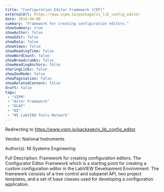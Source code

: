 ```yaml
---
title: "Configuration Editor Framework (CEF)"
externalUrl: https://www.vipm.io/package/ni_lib_config_editor
date: 2018-04-06
summary: "Framework for creating configuration editors."
showSummary: true
showAuthor: false
showEdit: false
showData: false
showViews: false
showReadingTime: false
showWordCount: false
showBreadcrumbs: false
showHeadingAnchors: false
sharingLinks: false
showZenMode: false
showPagination: false
showRelatedContent: false
draft: false
tags:
 - "VIPM"
 - "Actor Framework"
 - "DCAF"
 - "NI"
 - "NI LabVIEW Tools Network"
---
```


Redirecting to https://www.vipm.io/package/ni_lib_config_editor

Vendor: National Instruments

Author(s): NI Systems Engineering
 
Full Description:
Framework for creating configuration editors.
The Configurator Editor Framework which is a starting point for creating a custom configuration editor in the LabVIEW Development Environment. The framework consists of a tree control and subpanel API, two project templates, and a set of base classes used for developing a configuration application.